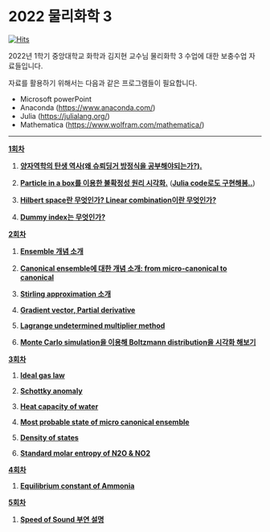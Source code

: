 # 2022 물리화학 3

[![Hits](https://hits.seeyoufarm.com/api/count/incr/badge.svg?url=https%3A%2F%2Fgithub.com%2Fthereexist%2FPhysical_chemistry_3&count_bg=%2379C83D&title_bg=%23555555&icon=&icon_color=%23E7E7E7&title=hits&edge_flat=false)](https://hits.seeyoufarm.com)

2022년 1학기 중앙대학교 화학과 김지현 교수님 물리화학 3 수업에 대한 보충수업 자료들입니다.

자료를 활용하기 위해서는 다음과 같은 프로그램들이 필요합니다.

- Microsoft powerPoint
- Anaconda (https://www.anaconda.com/)
- Julia (https://julialang.org/)
- Mathematica (https://www.wolfram.com/mathematica/)

-------------------------------------------------------------------------------------

[**1회차**](https://github.com/thereexist/Physical_chemistry_3/tree/main/Particle_in_a_box)

1. [**양자역학의 탄생 역사(왜 슈뢰딩거 방정식을 공부해야되는가?).**](https://github.com/thereexist/Physical_chemistry_3/blob/main/Particle_in_a_box/presentation.pptx)

2. [**Particle in a box를 이용한 불확정성 원리 시각화.**](https://github.com/thereexist/Physical_chemistry_3/blob/main/Particle_in_a_box/particle_in_a_box.ipynb)   ([**Julia code로도 구현해봄..**](https://github.com/thereexist/Physical_chemistry_3/blob/main/Particle_in_a_box/particle_in_a_box_julia.ipynb))

3. [**Hilbert space란 무엇인가? Linear combination이란 무엇인가?**](https://github.com/thereexist/Physical_chemistry_3/blob/main/Particle_in_a_box/particle_in_a_box.ipynb)

4. [**Dummy index는 무엇인가?**](https://github.com/thereexist/Physical_chemistry_3/blob/main/Particle_in_a_box/particle_in_a_box.ipynb)

[**2회차**](https://github.com/thereexist/Physical_chemistry_3/tree/main/Ensemble%20state)

1. [**Ensemble 개념 소개**](https://github.com/thereexist/Physical_chemistry_3/blob/main/Ensemble%20state/Ensemble_state_Stirling_Approx.ipynb)

2. [**Canonical ensemble에 대한 개념 소개: from micro-canonical to canonical**](https://github.com/thereexist/Physical_chemistry_3/blob/main/Ensemble%20state/Canonical_ensemble.ipynb)

3. [**Stirling approximation 소개**](https://github.com/thereexist/Physical_chemistry_3/blob/main/Ensemble%20state/Ensemble_state_Stirling_Approx.ipynb)

4. [**Gradient vector, Partial derivative**](https://github.com/thereexist/Physical_chemistry_3/blob/main/Ensemble%20state/Ensemble_state_Stirling_Approx.ipynb)

5. [**Lagrange undetermined multiplier method**](https://github.com/thereexist/Physical_chemistry_3/blob/main/Ensemble%20state/Ensemble_state_Stirling_Approx.ipynb)

6. [**Monte Carlo simulation을 이용해 Boltzmann distribution을 시각화 해보기**](https://github.com/thereexist/Physical_chemistry_3/tree/main/Ensemble%20state/Monte%20Carlo%20simulations%20to%20sample%20the%20canonical%20distribution)

[**3회차**](https://github.com/thereexist/Physical_chemistry_3/tree/main/Partition_function)

1. [**Ideal gas law**](https://github.com/thereexist/Physical_chemistry_3/blob/main/Partition_function/ideal_gas_law.ipynb)

2. [**Schottky anomaly**](https://github.com/thereexist/Physical_chemistry_3/blob/main/Partition_function/schottky_anomaly.ipynb)

3. [**Heat capacity of water**](https://github.com/thereexist/Physical_chemistry_3/blob/main/Partition_function/heat_capacity.ipynb)

4. [**Most probable state of micro canonical ensemble**](https://github.com/thereexist/Physical_chemistry_3/blob/main/Partition_function/most_probable_state_of_micro_canonical_ensemble.ipynb)

5. [**Density of states**](https://github.com/thereexist/Physical_chemistry_3/blob/main/Partition_function/density_of_state.ipynb)

6. [**Standard molar entropy of N2O & NO2**](https://github.com/thereexist/Physical_chemistry_3/blob/main/Partition_function/system_entropy.ipynb)


[**4회차**](https://github.com/thereexist/Physical_chemistry_3/tree/main/Chemical_equilibrium)

1. [**Equilibrium constant of Ammonia**](https://github.com/thereexist/Physical_chemistry_3/blob/main/Chemical_equilibrium/Ammonia_synthesis.ipynb)

[**5회차**](https://github.com/thereexist/Physical_chemistry_3/tree/main/Speed_of_sound)

1. [**Speed of Sound 부연 설명**](https://github.com/thereexist/Physical_chemistry_3/blob/main/Speed_of_sound/Adiabatic_process.ipynb)